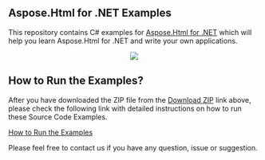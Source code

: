 ## Aspose.Html for .NET Examples

This repository contains C# examples for [Aspose.Html for .NET](http://www.aspose.com/products/html/net) which will help you learn Aspose.Html for .NET and write your own applications.

<p align="center">
  <a title="Download Examples ZIP" href="https://github.com/aspose-html/Aspose.Html-for-.NET/archive/master.zip">
	<img src="https://raw.github.com/AsposeExamples/java-examples-dashboard/master/images/downloadZip-Button-Large.png" />
  </a>
</p>

## How to Run the Examples?

After you have downloaded the ZIP file from the [Download ZIP](https://github.com/aspose-html/Aspose.Html-for-.NET/archive/master.zip) link above, please check the following link with detailed instructions on how to run these Source Code Examples.

[How to Run the Examples](https://docs.aspose.com/display/htmlnet/How+to+Run+the+Examples)

Please feel free to contact us if you have any question, issue or suggestion.






